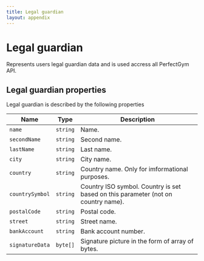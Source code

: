 ```yaml
---
title: Legal guardian
layout: appendix
---
```


# Legal guardian

Represents users legal guardian data and is used accress all PerfectGym API.


## Legal guardian properties

Legal guardian is described by the following properties


Name            | Type      | Description
-----|----------|----------------------
`name`     	    |`string`   | Name.
`secondName`    |`string`   | Second name.
`lastName`      |`string`   | Last name.
`city`    		|`string`   | City name.
`country`   	|`string`   | Country name. Only for imformational purposes.
`countrySymbol` |`string`   | Country ISO symbol. Country is set based on this parameter (not on country name).
`postalCode`   	|`string`   | Postal code.
`street`   	    |`string`   | Street name.
`bankAccount`   |`string`   | Bank account number.
`signatureData`   |`byte[]`   | Signature picture in the form of array of bytes.

